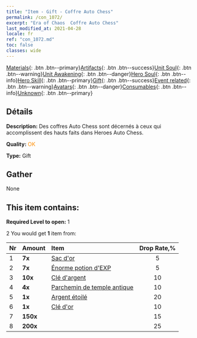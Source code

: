 ```yaml
---
title: "Item - Gift - Coffre Auto Chess"
permalink: /con_1072/
excerpt: "Era of Chaos  Coffre Auto Chess"
last_modified_at: 2021-04-28
locale: fr
ref: "con_1072.md"
toc: false
classes: wide
---
```

 [Materials](/ItemsFR/){: .btn .btn--primary}[Artifacts](/ItemsFR/Artifacts/){: .btn .btn--success}[Unit Soul](/ItemsFR/UnitSoul/){: .btn .btn--warning}[Unit Awakening](/ItemsFR/UnitAwakening/){: .btn .btn--danger}[Hero Soul](/ItemsFR/HeroSoul/){: .btn .btn--info}[Hero Skill](/ItemsFR/HeroSkill/){: .btn .btn--primary}[Gift](/ItemsFR/Gift/){: .btn .btn--success}[Event related](/ItemsFR/Events/){: .btn .btn--warning}[Avatars](/ItemsFR/Avatars/){: .btn .btn--danger}[Consumables](/ItemsFR/Consumables/){: .btn .btn--info}[Unknown](/ItemsFR/Unknown/){: .btn .btn--primary}

## Détails
 **Description:** Des coffres Auto Chess sont décernés à ceux qui accomplissent des hauts faits dans Heroes Auto Chess.

 **Quality:** <span style="color: #FF8C00">OK</span>

 **Type:** Gift

## Gather

  None

## This item contains:

 **Required Level to open:** 1

 2 You would get **1** item  from:

  | Nr | Amount |     Item    | Drop Rate,% |
  |:---|:-------|:------------|:---------:|
  | 1 |  **7x** | [Sac d'or](/ItemsFR/con_714/) | 5 | 
  | 2 |  **7x** | [Énorme potion d'EXP](/ItemsFR/con_703/) | 5 | 
  | 3 |  **10x** | [Clé d'argent](/ItemsFR/con_693/) | 10 | 
  | 4 |  **4x** | [Parchemin de temple antique](/ItemsFR/con_697/) | 10 | 
  | 5 |  **1x** | [Argent étoilé](/ItemsFR/con_969/) | 20 | 
  | 6 |  **1x** | [Clé d'or](/ItemsFR/con_783/) | 10 | 
  | 7 |  **150x** | <i class="fas fa-gem"/> | 15 | 
  | 8 |  **200x** | <i class="fas fa-gem"/> | 25 | 
